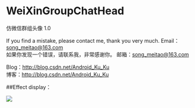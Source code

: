 # WeiXinGroupChatHead


仿微信群组头像  1.0

If you find a mistake, please contact me, thank you very much.    Email：song_meitao@163.com  
如果你发现一个错误，请联系我，非常感谢你。                      邮箱：song_meitao@163.com  

Blog：http://blog.csdn.net/Android_Ku_Ku  
博客：http://blog.csdn.net/Android_Ku_Ku

##Effect display：


![](https://github.com/songmeitao/SpecialEffectsView/blob/master/SpecialEffectsButton.gif) 
